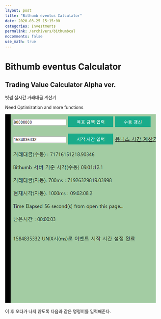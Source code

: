 ```yaml
---
layout: post
title: "Bithumb eventus Calculator"
date: 2020-03-25 15:15:00
categories: Investments
permalink: /archivers/bithumbcal
nocomments: false
use_math: true
---
```


# Bithumb eventus Calculator

## Trading Value Calculator Alpha ver.

빗썸 실시간 거래대금 계산기

Need Optimization and more functions

![executeCMD](/assets/posts/2020-03-21-bithumbcal/bithumbcal.gif)

이 후 오타가 나지 않도록 다음과 같은 명령어를 입력해준다.

